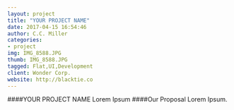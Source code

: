 ```yaml
---
layout: project
title: "YOUR PROJECT NAME"
date: 2017-04-15 16:54:46
author: C.C. Miller
categories:
- project
img: IMG_8588.JPG
thumb: IMG_8588.JPG
tagged: Flat,UI,Development
client: Wonder Corp.
website: http://blacktie.co
---
```

####YOUR PROJECT NAME
Lorem Ipsum
####Our Proposal
Lorem Ipsum.